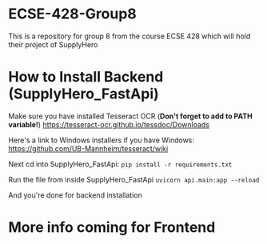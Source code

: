 # ECSE-428-Group8
This is a repository for group 8 from the course ECSE 428 which will hold their project of SupplyHero 

# How to Install Backend (SupplyHero_FastApi)
Make sure you have installed Tesseract OCR (**Don't forget to add to PATH variable!**)
https://tesseract-ocr.github.io/tessdoc/Downloads

Here's a link to Windows installers if you have Windows: https://github.com/UB-Mannheim/tesseract/wiki

Next cd into SupplyHero_FastApi:
``` pip install -r requirements.txt ```

Run the file from inside SupplyHero_FastApi
``` uvicorn api.main:app --reload ```

And you're done for backend installation

# More info coming for Frontend



